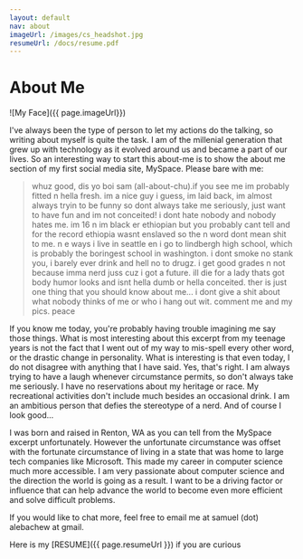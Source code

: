 ```yaml
---
layout: default
nav: about
imageUrl: /images/cs_headshot.jpg
resumeUrl: /docs/resume.pdf
---
```


About Me
==============
![My Face]({{ page.imageUrl}})

I've always been the type of person to let my actions do the talking, so writing about myself is quite the task. I am of the millenial generation that grew up with technology as it evolved around us and became a part of our lives. So an interesting way to start this about-me is to show the about me section of my first social media site, MySpace. Please bare with me:

> whuz good, dis yo boi sam (all-about-chu).if you see me im probably fitted n hella fresh. im a nice guy i guess, im laid back, im almost always tryin to be funny so dont always take me seriously, just want to have fun and im not conceited! i dont hate nobody and nobody hates me. im 16 n im black er ethiopian but you probably cant tell and for the record ethiopia wasnt enslaved so the n word dont mean shit to me. n e ways i live in seattle en i go to lindbergh high school, which is probably the boringest school in washington. i dont smoke no stank you, i barely ever drink and hell no to drugz. i get good grades n not because imma nerd juss cuz i got a future. ill die for a lady thats got body humor looks and isnt hella dumb or hella conceited. ther is just one thing that you should know about me... i dont give a shit about what nobody thinks of me or who i hang out wit. comment me and my pics. peace

If you know me today, you're probably having trouble imagining me say those things. What is most interesting about this excerpt from my teenage years is not the fact that I went out of my way to mis-spell every other word, or the drastic change in personality. What is interesting is that even today, I do not disagree with anything that I have said. Yes, that's right. I am always trying to have a laugh whenever circumstance permits, so don't always take me seriously. I have no reservations about my heritage or race. My recreational activities don't include much besides an occasional drink. I am an ambitious person that defies the stereotype of a nerd. And of course I look good...


I was born and raised in Renton, WA as you can tell from the MySpace excerpt unfortunately. However the unfortunate circumstance was offset with the fortunate circumstance of living in a state that was home to large tech companies like Microsoft. This made my career in computer science much more accessible. I am very passionate about computer science and the direction the world is going as a result. I want to be a driving factor or influence that can help advance the world to become even more efficient and solve difficult problems.

If you would like to chat more, feel free to email me at samuel (dot) alebachew at gmail.

Here is my [RESUME]({{ page.resumeUrl }}) if you are curious

